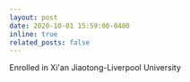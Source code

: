 ```yaml
---
layout: post
date: 2020-10-01 15:59:00-0400
inline: true
related_posts: false
---
```


Enrolled in Xi'an Jiaotong-Liverpool University
